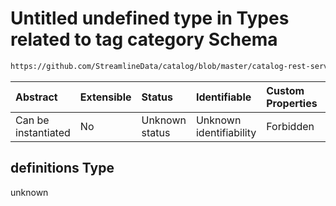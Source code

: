 # Untitled undefined type in Types related to tag category Schema

```txt
https://github.com/StreamlineData/catalog/blob/master/catalog-rest-service/src/main/resources/json/schema/entity/tags/tagCategory.json#/definitions
```



| Abstract            | Extensible | Status         | Identifiable            | Custom Properties | Additional Properties | Access Restrictions | Defined In                                                                      |
| :------------------ | :--------- | :------------- | :---------------------- | :---------------- | :-------------------- | :------------------ | :------------------------------------------------------------------------------ |
| Can be instantiated | No         | Unknown status | Unknown identifiability | Forbidden         | Allowed               | none                | [tagCategory.json*](https://github.com/StreamlineData/catalog/blob/master/catalog-rest-service/src/main/resources/json/schema/entity/tags/tagCategory.json "open original schema") |

## definitions Type

unknown
